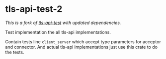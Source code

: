 # tls-api-test-2

*This is a fork of [tls-api-test](https://crates.io/crates/tls-api-test) with updated dependencies.*

Test implementation the all tls-api implementations.

Contain tests line `client_server` which accept
type parameters for acceptor and connector.
And actual tls-api implementations just use this
crate to do the tests.
